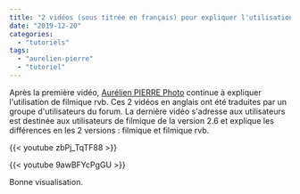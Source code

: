 ```yaml
---
title: "2 vidéos (sous titrée en français) pour expliquer l'utilisation de filmique rvb"
date: "2019-12-20"
categories: 
  - "tutoriels"
tags: 
  - "aurelien-pierre"
  - "tutoriel"
---
```


Après la première vidéo, [Aurélien PIERRE Photo](https://www.youtube.com/channel/UCmsSn3fujI81EKEr4NLxrcg) continue à expliquer l'utilisation de filmique rvb. Ces 2 vidéos en anglais ont été traduites par un groupe d'utilisateurs du forum. La dernière vidéo s'adresse aux utilisateurs est destinée aux utilisateurs de filmique de la version 2.6 et explique les différences en les 2 versions : filmique et filmique rvb.

{{< youtube zbPj_TqTF88 >}}

{{< youtube 9awBFYcPgGU >}}

Bonne visualisation.
